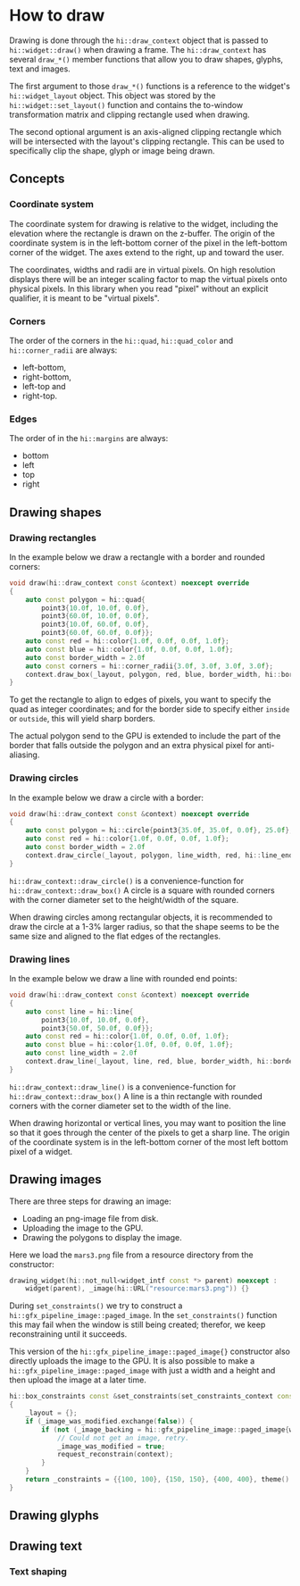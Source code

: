 How to draw
===========

Drawing is done through the `hi::draw_context` object that is passed to
`hi::widget::draw()` when drawing a frame. The `hi::draw_context` has
several `draw_*()` member functions that allow you to draw shapes,
glyphs, text and images.

The first argument to those `draw_*()` functions is a reference to the
widget's `hi::widget_layout` object. This object was stored by the
`hi::widget::set_layout()` function and contains the to-window
transformation matrix and clipping rectangle used when drawing.

The second optional argument is an axis-aligned clipping rectangle
which will be intersected with the layout's clipping rectangle.
This can be used to specifically clip the shape, glyph or image being drawn.

Concepts
--------

### Coordinate system

The coordinate system for drawing is relative to the widget, including the elevation where the rectangle
is drawn on the z-buffer. The origin of the coordinate system is in the left-bottom corner of the pixel
in the left-bottom corner of the widget. The axes extend to the right, up and toward the user.

The coordinates, widths and radii are in virtual pixels. On high resolution displays
there will be an integer scaling factor to map the virtual pixels onto physical pixels. In this library
when you read "pixel" without an explicit qualifier, it is meant to be "virtual pixels".

### Corners

The order of the corners in the `hi::quad`, `hi::quad_color` and `hi::corner_radii` are always:

 - left-bottom,
 - right-bottom,
 - left-top and
 - right-top.

### Edges

The order of in the `hi::margins` are always:

 - bottom
 - left
 - top
 - right

Drawing shapes
--------------

### Drawing rectangles

In the example below we draw a rectangle with a border and rounded corners:

```cpp
void draw(hi::draw_context const &context) noexcept override
{
    auto const polygon = hi::quad{
        point3{10.0f, 10.0f, 0.0f},
        point3{60.0f, 10.0f, 0.0f},
        point3{10.0f, 60.0f, 0.0f},
        point3{60.0f, 60.0f, 0.0f}};
    auto const red = hi::color{1.0f, 0.0f, 0.0f, 1.0f};
    auto const blue = hi::color{1.0f, 0.0f, 0.0f, 1.0f};
    auto const border_width = 2.0f
    auto const corners = hi::corner_radii{3.0f, 3.0f, 3.0f, 3.0f};
    context.draw_box(_layout, polygon, red, blue, border_width, hi::border_side::inside, corners);
}
```

To get the rectangle to align to edges of pixels, you want to specify the quad
as integer coordinates; and for the border side to specify either `inside` or `outside`,
this will yield sharp borders.

The actual polygon send to the GPU is extended to include the part
of the border that falls outside the polygon and an extra physical pixel
for anti-aliasing.

### Drawing circles

In the example below we draw a circle with a border:

```cpp
void draw(hi::draw_context const &context) noexcept override
{
    auto const polygon = hi::circle{point3{35.0f, 35.0f, 0.0f}, 25.0f};
    auto const red = hi::color{1.0f, 0.0f, 0.0f, 1.0f};
    auto const border_width = 2.0f
    context.draw_circle(_layout, polygon, line_width, red, hi::line_end_cap::round, hi::line_end_cap::round);
}
```

`hi::draw_context::draw_circle()` is a convenience-function for
`hi::draw_context::draw_box()` A circle is a square with rounded corners
with the corner diameter set to the height/width of the square.

When drawing circles among rectangular objects, it is recommended to
draw the circle at a 1-3% larger radius, so that the shape seems to
be the same size and aligned to the flat edges of the rectangles.


### Drawing lines

In the example below we draw a line with rounded end points:

```cpp
void draw(hi::draw_context const &context) noexcept override
{
    auto const line = hi::line{
        point3{10.0f, 10.0f, 0.0f},
        point3{50.0f, 50.0f, 0.0f}};
    auto const red = hi::color{1.0f, 0.0f, 0.0f, 1.0f};
    auto const blue = hi::color{1.0f, 0.0f, 0.0f, 1.0f};
    auto const line_width = 2.0f
    context.draw_line(_layout, line, red, blue, border_width, hi::border_side::inside);
}
```

`hi::draw_context::draw_line()` is a convenience-function for
`hi::draw_context::draw_box()` A line is a thin rectangle with rounded corners
with the corner diameter set to the width of the line.

When drawing horizontal or vertical lines, you may want to position the line so
that it goes through the center of the pixels to get a sharp line. The
origin of the coordinate system is in the left-bottom corner of the most left
bottom pixel of a widget.

Drawing images
--------------

There are three steps for drawing an image:
 - Loading an png-image file from disk.
 - Uploading the image to the GPU.
 - Drawing the polygons to display the image.

Here we load the `mars3.png` file from a resource directory from the constructor:

```cpp
drawing_widget(hi::not_null<widget_intf const *> parent) noexcept :
    widget(parent), _image(hi::URL("resource:mars3.png")) {}
```

During `set_constraints()`  we try to construct a `hi::gfx_pipeline_image::paged_image`. In the
`set_constraints()` function this may fail when the window is still being created;
therefor, we keep reconstraining until it succeeds.

This version of the `hi::gfx_pipeline_image::paged_image{}` constructor also directly uploads the
image to the GPU. It is also possible to make a `hi::gfx_pipeline_image::paged_image` with just
a width and a height and then upload the image at a later time.

```cpp
hi::box_constraints const &set_constraints(set_constraints_context const &context) noexcept override
{
    _layout = {};
    if (_image_was_modified.exchange(false)) {
        if (not (_image_backing = hi::gfx_pipeline_image::paged_image{window.surface.get(), _image})) {
            // Could not get an image, retry.
            _image_was_modified = true;
            request_reconstrain(context);
        }
    }
    return _constraints = {{100, 100}, {150, 150}, {400, 400}, theme().margin()};
}
```

Drawing glyphs
--------------

Drawing text
------------

### Text shaping
